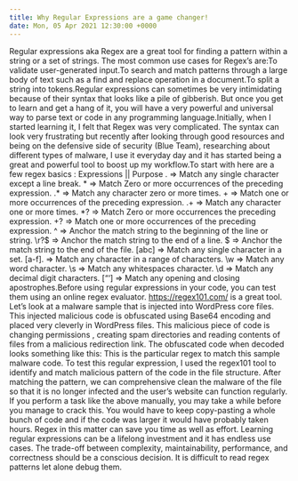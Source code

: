 ```yaml
---
title: Why Regular Expressions are a game changer!
date: Mon, 05 Apr 2021 12:30:00 +0000
---
```

Regular expressions aka Regex are a great tool for finding a pattern within a string or a set of strings. The most common use cases for Regex’s are:To validate user-generated input.To search and match patterns through a large body of text such as a find and replace operation in a document.To split a string into tokens.Regular expressions can sometimes be very intimidating because of their syntax that looks like a pile of gibberish. But once you get to learn and get a hang of it, you will have a very powerful and universal way to parse text or code in any programming language.Initially, when I started learning it, I felt that Regex was very complicated. The syntax can look very frustrating but recently after looking through good resources and being on the defensive side of security (Blue Team), researching about different types of malware, I use it everyday day and it has started being a great and powerful tool to boost up my workflow.To start with here are a few regex basics : Expressions  ||  Purpose         .             => Match any single character except a line break.       *             => Match Zero or more occurrences of the preceding expression.       .*            => Match any character zero or more times.       +            => Match one or more occurrences of the preceding expression.      .+            => Match any character one or more times.       *?           => Match Zero or more occurrences the preceding expression.     +?           => Match one or more occurrences of the preceding expression.      ^             => Anchor the match string to the beginning of the line or string.    \r?$          => Anchor the match string to the end of a line.      $             => Anchor the match string to the end of the file.    [abc]       => Match any single character in a set.     [a-f].       => Match any character in a range of characters.      \w          =>  Match any word character.      \s          => Match any whitespaces character.     \d          => Match any decimal digit characters.     [“‘]         => Match any opening and closing apostrophes.Before using regular expressions in your code, you can test them using an online regex evaluator.  https://regex101.com/ is a great tool. Let’s look at a malware sample that is injected into WordPress core files.  This injected malicious code is obfuscated using Base64 encoding and placed very cleverly in WordPress files. This malicious piece of code is changing permissions , creating spam directories and reading contents of files from a malicious redirection link. The obfuscated code when decoded looks something like this: This is the particular regex to match this sample malware code. To test this regular expression, I used the regex101 tool to identify and match malicious pattern of the code in the file structure. After matching the pattern, we can comprehensive clean the malware of the file so that it is no longer infected and the user’s website can function regularly. If you perform a task like the above manually, you may take a while before you manage to crack this. You would have to keep copy-pasting a whole bunch of code and if the code was larger it would have probably taken hours. Regex in this matter can save you time as well as effort. Learning regular expressions can be a lifelong investment and it has endless use cases. The trade-off between complexity, maintainability, performance, and correctness should be a conscious decision. It is difficult to read regex patterns let alone debug them.